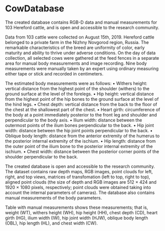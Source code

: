 # CowDatabase
The created database contains RGB-D data and manual measurements for 103 Hereford cattle, and is open and accessible to the research community.

Data from 103 cattle were collected on August 15th, 2019. Hereford cattle belonged to a private farm in the Nizhny Novgorod region, Russia. The remarkable characteristics of the breed are uniformity of color, early maturity and ability to thrive under adverse conditions. On the day of data collection, all selected cows were gathered at the feed fences in a separate area for manual body measurements and image recording. Nine body measurements were manually taken by an expert using ordinary measuring either tape or stick and recorded in centimeters.

The estimated body measurements were as follows: • Withers height: vertical distance from the highest point of the shoulder (withers) to the ground surface at the level of the forelegs. • Hip height: vertical distance from the highest point of the hip bones to the ground surface at the level of the hind legs. • Chest depth: vertical distance from the back to the floor of the chest at the shallowest part of the chest. • Heart girth: circumference of the body at a point immediately posterior to the front leg and shoulder and perpendicular to the body axis. • Ilium width: distance between the outermost points of the ilium bones perpendicular to the back. • Hip joint width: distance between the hip joint points perpendicular to the back. • Oblique body length: distance from the anterior extremity of the humerus to the posterior internal extremity of the ischium. • Hip length: distance from the outer point of the ilium bone to the posterior internal extremity of the ischium. • Chest width: distance between the posterior corner points of the shoulder perpendicular to the back.

The created database is open and accessible to the research community. The dataset contains raw depth maps, RGB images, point clouds for left, right, and top views, matrices of transfomation (left to top, right to top), aligned point clouds (the size of depth and RGB images are 512 × 424 and 1920 × 1080 pixels, respectively; point clouds were obtained taking into account the internal parameters of cameras). The database also contains manual measurements of the body parameters.

Table with manual measurements shows these measurements; that is, weight (WT), withers height (WH), hip height (HH), chest depth (CD), heart girth (HG), ilium width (IW), hip joint width (HJW), oblique body length (OBL), hip length (HL), and chest width (CW).
